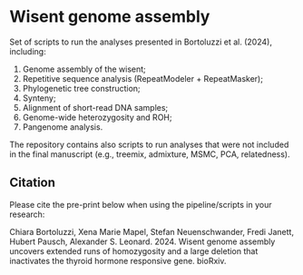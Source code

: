 # Wisent genome assembly

Set of scripts to run the analyses presented in Bortoluzzi et al. (2024), including:

1. Genome assembly of the wisent;
2. Repetitive sequence analysis (RepeatModeler + RepeatMasker);
3. Phylogenetic tree construction;
4. Synteny;
5. Alignment of short-read DNA samples;
6. Genome-wide heterozygosity and ROH;
7. Pangenome analysis.

The repository contains also scripts to run analyses that were not included in the final manuscript (e.g., treemix, admixture, MSMC, PCA, relatedness).

## Citation

Please cite the pre-print below when using the pipeline/scripts in your research:

Chiara Bortoluzzi, Xena Marie Mapel, Stefan Neuenschwander, Fredi Janett, Hubert Pausch, Alexander S. Leonard. 2024. Wisent genome assembly uncovers extended runs of homozygosity and a large deletion that inactivates the thyroid hormone responsive gene. bioRxiv.

 
